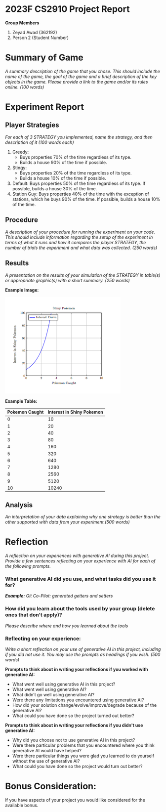 # 2023F CS2910 Project Report
**Group Members**
1. Zeyad Awad (362192)
2. Person 2 (Student Number)

# Summary of Game
_A summary description of the game that you chose.  This should include the name of the game, 
the goal of the game and a brief description of the key objects in the game. Please provide a link to the game and/or its rules online. (100 words)_

# Experiment Report
## Player Strategies
_For each of 3 STRATEGY you implemented, name the strategy, and then description of it (100 words each)_
1. Greedy: 
    - Buys properties 70% of the time regardless of its type.
    - Builds a house 90% of the time if possible.
2. Stingy:
    - Buys properties 20% of the time regardless of its type.
    - Builds a house 10% of the time if possible.
3. Default: Buys properties 50% of the time regardless of its type. If possible, builds a house 30% of the time.
4. Station Guy: Buys properties 40% of the time with the exception of stations, which he buys 90% of the time. If possible, builds a house 10% of the time.

## Procedure
_A description of your procedure for running the experiment on your code. This should include information 
regarding the setup of the experiment in terms of what it runs and how it compares the player STRATEGY, 
the number of trials the experiment and what data was collected. (250 words)_

## Results
_A presentation on the results of your simulation of the STRATEGY in table(s) or appropriate graphic(s) 
with a short summary. (250 words)_

**Example Image:**

![Shiny Pokemon](img.png)

**Example Table:**

| Pokemon Caught | Interest in Shiny Pokemon |
| -------------- | --------------------------- |
| 0              | 10                          |
| 1              | 20                          |
| 2              | 40                          |
| 3              | 80                          |
| 4              | 160                         |
| 5              | 320                         |
| 6              | 640                         |
| 7              | 1280                        |
| 8              | 2560                        |
| 9              | 5120                        |
| 10             | 10240                       |

## Analysis
_An interpretation of your data explaining why one strategy is better than the other supported with 
data from your experiment.(500 words)_

# Reflection
_A reflection on your experiences with generative AI during this project. Provide a few sentences reflecting
on your experience with AI for each of the following prompts._ 

### What generative AI did you use, and what tasks did you use it for?
_**Example:** Git Co-Pilot: generated getters and setters_

### How did you learn about the tools used by your group (delete ones that don't apply)?
_Please describe where and how you learned about the tools_

### Reflecting on your experience:
_Write a short reflection on your use of generative AI in this project, including if you did not use it. 
You may use the prompts as headings if you wish. (500 words)_  

**Prompts to think about in writing your reflections if you worked with generative AI:**
- What went well using generative AI in this project?
- What went well using generative AI?
- What didn’t go well using generative AI?
- Were there any limitations you encountered using generative AI?
- How did your solution change/evolve/improve/degrade because of the generative AI?
- What could you have done so the project turned out better?

**Prompts to think about in writing your reflections if you didn't use generative AI:**
- Why did you choose not to use generative AI in this project?
- Were there particular problems that you encountered where you think generative AI would have helped?
- Were there particular things you were glad you learned to do yourself without the use of generative AI?
- What could you have done so the project would turn out better?

# Bonus Consideration:
If you have aspects of your project you would like considered for the available bonus.